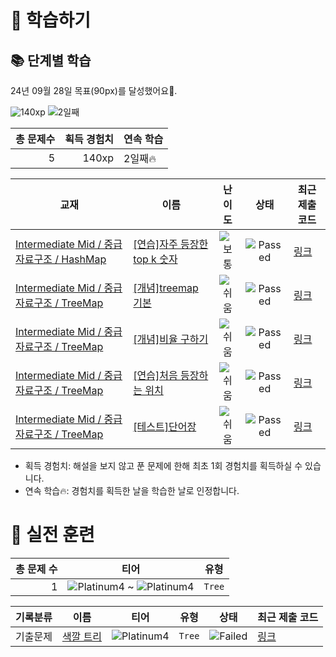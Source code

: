 # 📖 학습하기

## 📚 단계별 학습
24년 09월 28일 목표(90px)를 달성했어요🥳.

![140xp](https://img.shields.io/badge/EXP-140xp-%235cb85c.svg?for-the-badge)
![2일째](https://img.shields.io/badge/연속학습-2일째-%23E34F26.svg?for-the-badge)

|총 문제수|획득 경험치|연속 학습|
|---:|---:|---|
5|140xp|2일째🔥|

|교재|이름|난이도|상태|최근 제출 코드|
|---|---|:---:|:---:|---|
|[Intermediate Mid / 중급 자료구조 / HashMap](https://www.codetree.ai/missions?missionId=8)|[[연습]자주 등장한 top k 숫자](https://www.codetree.ai/missions/8/problems/top-k-frequent-elements)|![보통][medium]|![Passed][passed]|[링크](https://github.com/KIMJUHEEEEE/codetree-TILs/blob/main/240928/%EC%9E%90%EC%A3%BC%20%EB%93%B1%EC%9E%A5%ED%95%9C%20top%20k%20%EC%88%AB%EC%9E%90/top-k-frequent-elements.cpp)|
|[Intermediate Mid / 중급 자료구조 / TreeMap](https://www.codetree.ai/missions?missionId=8)|[[개념]treemap 기본](https://www.codetree.ai/missions/8/problems/treemap-basic)|![쉬움][easy]|![Passed][passed]|[링크](https://github.com/KIMJUHEEEEE/codetree-TILs/blob/main/240928/treemap%20%EA%B8%B0%EB%B3%B8/treemap-basic.cpp)|
|[Intermediate Mid / 중급 자료구조 / TreeMap](https://www.codetree.ai/missions?missionId=8)|[[개념]비율 구하기](https://www.codetree.ai/missions/8/problems/find-proportions)|![쉬움][easy]|![Passed][passed]|[링크](https://github.com/KIMJUHEEEEE/codetree-TILs/blob/main/240928/%EB%B9%84%EC%9C%A8%20%EA%B5%AC%ED%95%98%EA%B8%B0/find-proportions.cpp)|
|[Intermediate Mid / 중급 자료구조 / TreeMap](https://www.codetree.ai/missions?missionId=8)|[[연습]처음 등장하는 위치](https://www.codetree.ai/missions/8/problems/first-appearing-position)|![쉬움][easy]|![Passed][passed]|[링크](https://github.com/KIMJUHEEEEE/codetree-TILs/blob/main/240928/%EC%B2%98%EC%9D%8C%20%EB%93%B1%EC%9E%A5%ED%95%98%EB%8A%94%20%EC%9C%84%EC%B9%98/first-appearing-position.cpp)|
|[Intermediate Mid / 중급 자료구조 / TreeMap](https://www.codetree.ai/missions?missionId=8)|[[테스트]단어장](https://www.codetree.ai/missions/8/problems/word-list)|![쉬움][easy]|![Passed][passed]|[링크](https://github.com/KIMJUHEEEEE/codetree-TILs/blob/main/240928/%EB%8B%A8%EC%96%B4%EC%9E%A5/word-list.cpp)|


* 획득 경험치: 해설을 보지 않고 푼 문제에 한해 최초 1회 경험치를 획득하실 수 있습니다.
* 연속 학습🔥: 경험치를 획득한 날을 학습한 날로 인정합니다.


# 🥇 실전 훈련
|총 문제 수|티어|유형|
|---:|---|---|
|1|![Platinum4][p4] ~ ![Platinum4][p4]|`Tree`|

|기록분류|이름|티어|유형|상태|최근 제출 코드|
|---|---|---|---|---|---|
|기출문제|[색깔 트리](https://www.codetree.ai/training-field/frequent-problems/problems/color-tree)|![Platinum4][p4]|`Tree`|![Failed][failed]|[링크](https://github.com/KIMJUHEEEEE/codetree-TILs/blob/main/240928/%EC%83%89%EA%B9%94%20%ED%8A%B8%EB%A6%AC/color-tree.cpp)|










[b5]: https://img.shields.io/badge/Bronze_5-%235D3E31.svg
[b4]: https://img.shields.io/badge/Bronze_4-%235D3E31.svg
[b3]: https://img.shields.io/badge/Bronze_3-%235D3E31.svg
[b2]: https://img.shields.io/badge/Bronze_2-%235D3E31.svg
[b1]: https://img.shields.io/badge/Bronze_1-%235D3E31.svg
[s5]: https://img.shields.io/badge/Silver_5-%23394960.svg
[s4]: https://img.shields.io/badge/Silver_4-%23394960.svg
[s3]: https://img.shields.io/badge/Silver_3-%23394960.svg
[s2]: https://img.shields.io/badge/Silver_2-%23394960.svg
[s1]: https://img.shields.io/badge/Silver_1-%23394960.svg
[g5]: https://img.shields.io/badge/Gold_5-%23FFC433.svg
[g4]: https://img.shields.io/badge/Gold_4-%23FFC433.svg
[g3]: https://img.shields.io/badge/Gold_3-%23FFC433.svg
[g2]: https://img.shields.io/badge/Gold_2-%23FFC433.svg
[g1]: https://img.shields.io/badge/Gold_1-%23FFC433.svg
[p5]: https://img.shields.io/badge/Platinum_5-%2376DDD8.svg
[p4]: https://img.shields.io/badge/Platinum_4-%2376DDD8.svg
[p3]: https://img.shields.io/badge/Platinum_3-%2376DDD8.svg
[p2]: https://img.shields.io/badge/Platinum_2-%2376DDD8.svg
[p1]: https://img.shields.io/badge/Platinum_1-%2376DDD8.svg
[passed]: https://img.shields.io/badge/Passed-%23009D27.svg
[failed]: https://img.shields.io/badge/Failed-%23D24D57.svg
[easy]: https://img.shields.io/badge/쉬움-%235cb85c.svg?for-the-badge
[medium]: https://img.shields.io/badge/보통-%23FFC433.svg?for-the-badge
[hard]: https://img.shields.io/badge/어려움-%23D24D57.svg?for-the-badge
